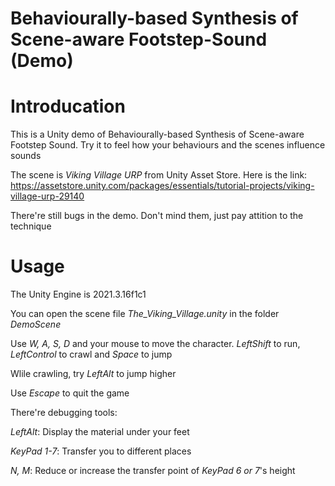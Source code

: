 # Behaviourally-based Synthesis of Scene-aware Footstep-Sound (Demo)
# Introducation
  This is a Unity demo of Behaviourally-based Synthesis of Scene-aware Footstep Sound. Try 
  it to feel how your behaviours and the scenes influence sounds

  The scene is *Viking Village URP* from Unity Asset Store. Here is the link: https://assetstore.unity.com/packages/essentials/tutorial-projects/viking-village-urp-29140

  There're still bugs in the demo. Don't mind them, just pay attition to the technique
 
# Usage
  The Unity Engine is 2021.3.16f1c1

  You can open the scene file *The_Viking_Village.unity* in the folder *DemoScene*

  Use *W, A, S, D* and your mouse to move the character. *LeftShift* to run, *LeftControl* to crawl and *Space* to jump

  Wlile crawling, try *LeftAlt* to jump higher

  Use *Escape* to quit the game

  There're debugging tools:

  *LeftAlt*: Display the material under your feet

  *KeyPad 1-7*: Transfer you to different places

  *N, M*: Reduce or increase the transfer point of *KeyPad 6 or 7*'s height
